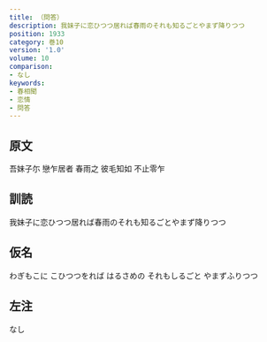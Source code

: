 ```yaml
---
title: （問答）
description: 我妹子に恋ひつつ居れば春雨のそれも知るごとやまず降りつつ
position: 1933
category: 巻10
version: '1.0'
volume: 10
comparison:
- なし
keywords:
- 春相聞
- 恋情
- 問答
---
```


## 原文

吾妹子尓 戀乍居者 春雨之 彼毛知如 不止零乍

## 訓読

我妹子に恋ひつつ居れば春雨のそれも知るごとやまず降りつつ

## 仮名

わぎもこに こひつつをれば はるさめの それもしるごと やまずふりつつ

## 左注

なし
